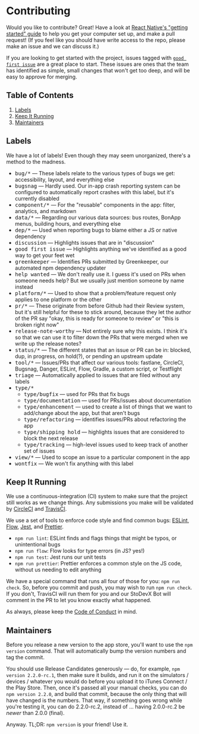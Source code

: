 # Contributing

Would you like to contribute? Great! Have a look at
[React Native's "getting started" guide][rn-gs] to help you get your
computer set up, and make a pull request! (If you feel like you
should have write access to the repo, please make an issue and we can
discuss it.)

If you are looking to get started with the project, issues tagged with
[`good first issue`][gfi] are a great place to start. These issues are
ones that the team has identified as simple, small changes that won't
get too deep, and will be easy to approve for merging.

[rn-gs]: http://facebook.github.io/react-native/docs/getting-started.html
[gfi]: https://github.com/StoDevX/AAO-React-Native/issues?q=is%3Aissue+label%3A%22good+first+issue%22+is%3Aopen

## Table of Contents

1. [Labels](#labels)
2. [Keep It Running](#keep-it-running)
3. [Maintainers](#maintainers)

## Labels

We have a lot of labels! Even though they may seem unorganized,
there's a method to the madness.

- <kbd>bug/*</kbd> — These labels relate to the various types of bugs
  we get: accessibility, layout, and everything else
- <kbd>bugsnag</kbd> — Hardly used. Our in-app crash reporting system
  can be configured to automatically report crashes with this label,
  but it's currently disabled
- <kbd>component/*</kbd> — For the "reusable" components in the app:
  filter, analytics, and markdown
- <kbd>data/*</kbd> — Regarding our various data sources: bus routes,
  BonApp menus, building hours, and everything else
- <kbd>dep/*</kbd> — Used when reporting bugs to blame either a JS or
  native dependency
- <kbd>discussion</kbd> — Highlights issues that are in "discussion"
- <kbd>good first issue</kbd> — Highlights anything we've identified
  as a good way to get your feet wet
- <kbd>greenkeeper</kbd> — Identifies PRs submitted by Greenkeeper,
  our automated npm dependency updater
- <kbd>help wanted</kbd> — We don't really use it. I guess it's used
  on PRs when someone needs help? But we usually just mention someone
  by name instead
- <kbd>platform/*</kbd> — Used to show that a problem/feature request
  only applies to one platform or the other
- <kbd>pr/*</kbd> — These originate from before Github had their
  Review system, but it's still helpful for these to stick around,
  because they let the author of the PR say "okay, this is ready for
  someone to review" or "this is broken right now"
- <kbd>release-note-worthy</kbd> — Not entirely sure why this
  exists. I think it's so that we can use it to filter down the PRs
  that were merged when we write up the release notes?
- <kbd>status/*</kbd> — The different states that an issue or PR can
  be in: blocked, dup, in progress, on hold(?), or pending an upstream
  update
- <kbd>tool/*</kbd> — Issues/PRs that affect our various tools:
  fastlane, CircleCI, Bugsnag, Danger, ESLint, Flow, Gradle, a custom
  script, or Testflight
- <kbd>triage</kbd> — Automatically applied to issues that are filed
  without any labels
- <kbd>type/*</kbd>
  - <kbd>type/bugfix</kbd> — used for PRs that fix bugs
  - <kbd>type/documentation</kbd> — used for PRs/issues about
    documentation
  - <kbd>type/enhancement</kbd> — used to create a list of things
    that we want to add/change about the app, but that aren't bugs
  - <kbd>type/refactoring</kbd> — identifies issues/PRs about
    refactoring the app
  - <kbd>type/shipping hold</kbd> — highlights issues that are
    considered to block the next release
  - <kbd>type/tracking</kbd> — high-level issues used to keep track
    of another set of issues
- <kbd>view/*</kbd> — Used to scope an issue to a particular component
  in the app
- <kbd>wontfix</kbd> — We won't fix anything with this label


## Keep It Running

We use a continuous-integration (CI) system to make sure that the
project still works as we change things. Any submissions you make will
be validated by [CircleCI][circle] and [TravisCI][travis].

[circle]: https://circleci.com/gh/StoDevX/AAO-React-Native
[travis]: https://travis-ci.org/StoDevX/AAO-React-Native/builds

We use a set of tools to enforce code style and find common bugs:
[ESLint][eslint], [Flow][flow], [Jest][jest], and
[Prettier][prettier].

- `npm run lint`: ESLint finds and flags things that might be typos,
  or unintentional bugs
- `npm run flow`: Flow looks for type errors (in JS? yes!)
- `npm run test`: Jest runs our unit tests
- `npm run prettier`: Prettier enforces a common style on the JS code,
  without us needing to edit anything

We have a special command that runs all four of those for you: `npm
run check`.  So, before you commit and push, you may wish to run `npm
run check`.  If you don't, TravisCI will run them for you and our
StoDevX Bot will comment in the PR to let you know exactly what
happened.

[eslint]: http://eslint.org/
[flow]: https://flowtype.org/
[jest]: https://facebook.github.io/jest/
[prettier]: https://github.com/prettier/prettier

As always, please keep the [Code of Conduct][cc] in mind.

[cc]: https://github.com/StoDevX/AAO-React-Native/blob/master/CODE_OF_CONDUCT.md

## Maintainers

Before you release a new version to the app store, you'll want to use
the `npm version` command. That will automatically bump the version
numbers and tag the commit.

You should use Release Candidates generously — do, for example, `npm
version 2.2.0-rc.1`, then make sure it builds, and run it on the
simulators / devices / whatever you would do before you upload it to
iTunes Connect / the Play Store. Then, once it's passed all your
manual checks, you can do `npm version 2.2.0`, and build that commit,
because the only thing that will have changed is the numbers. That
way, if something goes wrong while you're testing it, you can do
2.2.0-rc.2, instead of … having 2.0.0-rc.2 be _newer_ than 2.0.0
(final).

Anyway. TL;DR: `npm version` is your friend! Use it.
